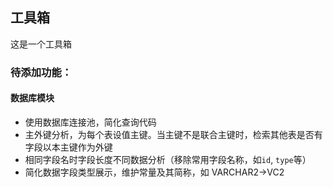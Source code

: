 ## 工具箱  
这是一个工具箱

### 待添加功能：
#### 数据库模块  
- 使用数据库连接池，简化查询代码
- 主外键分析，为每个表设值主键。当主键不是联合主键时，检索其他表是否有字段以本主键作为外键
- 相同字段名时字段长度不同数据分析（移除常用字段名称，如`id`, `type`等）
- 简化数据字段类型展示，维护常量及其简称，如 VARCHAR2->VC2